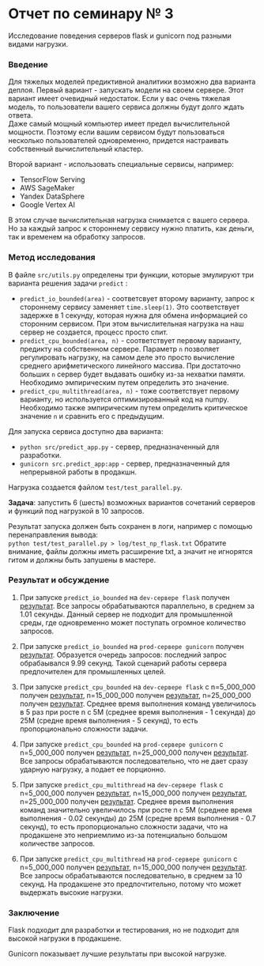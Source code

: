 # Отчет по семинару № 3
Исследование поведения серверов flask и gunicorn под разными видами нагрузки.  

### Введение
Для тяжелых моделей предиктивной аналитики возможно два варианта деплоя. 
Первый вариант - запускать модели на своем сервере. 
Этот вариант имеет очевидный недостаток. 
Если у вас очень тяжелая модель, то пользователи вашего сервиса должны будут долго ждать ответа.  
Даже самый мощный компьютер имеет предел вычислительной мощности. 
Поэтому если вашим сервисом будут пользоваться несколько пользователей одновременно, придется настраивать собственный вычислительный кластер. 

Второй вариант - использовать специальные сервисы, например:  
- TensorFlow Serving
- AWS SageMaker
- Yandex DataSphere
- Google Vertex AI

В этом случае вычислительная нагрузка снимается с вашего сервера. 
Но за каждый запрос к стороннему сервису нужно платить, как деньги, так и временем на обработку запросов. 

### Метод исследования
В файле `src/utils.py` определены три функции, которые эмулируют три варианта решения задачи `predict` :
- `predict_io_bounded(area)` - соответсвует второму варианту, запрос к стороннему сервису заменяет `time.sleep(1)`. 
Это соответствует задержке в 1 секунду, которая нужна для обмена информацией со сторонним сервисом. 
При этом вычислительная нагрузка на наш сервер не создается, процесс просто спит. 
- `predict_cpu_bounded(area, n)` - соответствует первому варианту, предикту на собственном сервере. 
Параметр `n` позволяет регулировать нагрузку, на самом деле это просто вычисление среднего арифметического линейного массива. 
При достаточно больших `n` сервер будет выдавать ошибку из-за нехватки памяти. 
Необходимо эмпирическим путем определить это значение. 
- `predict_cpu_multithread(area, n)` - тоже соответствует первому варианту, но используется оптимизированный код на numpy. 
Необходимо также эмпирическим путем определить критическое значение `n` и сравнить его с предыдущим. 

Для запуска сервиса доступно два варианта: 
- `python src/predict_app.py` - сервер, предназначенный для разработки. 
- `gunicorn src.predict_app:app` - сервер, предназначенный для непрерывной работы в продакшн. 

Нагрузка создается файлом `test/test_parallel.py`.  

**Задача**: запустить 6 (шесть) возможных вариантов сочетаний серверов и функций под нагрузкой в 10 запросов. 

Результат запуска должен быть сохранен в логи, например с помощью перенаправления вывода:  
`python test/test_parallel.py > log/test_np_flask.txt` 
Обратите внимание, файлы должны иметь расширение txt, а значит не игнорятся гитом и должны быть запушены в мастере.  

### Результат и обсуждение
1) При запуске `predict_io_bounded` на `dev-сервере flask` получен [результат](log/test_dev_io_bounded.txt). Все запросы обрабатываются параллельно, в среднем за 1.01 секунды. Данный сервер не подходит для промышленной среды, где одновременно может поступать огромное количество запросов.

2) При запуске `predict_io_bounded` на `prod-сервере gunicorn` получен [результат](log/test_prod_io_bounded.txt). Образуется очередь запросов: последний запрос обрабаывался 9.99 секунд. Такой сценарий работы сервера предпочителен для промышленных целей.

3) При запуске `predict_cpu_bounded` на `dev-сервере flask` с n=5_000_000 получен [результат](log/test_dev_cpu_bouded_5M.txt), n=15_000_000 получен [результат](log/test_dev_cpu_bouded_15M.txt), n=25_000_000 получен [результат](log/test_dev_cpu_bouded_25M.txt). Среднее время выполнения команд увеличилось в 5 раз при росте n с 5М (среднее время выполнения - 1 секунда) до 25М (средне время выполнения - 5 секунд), то есть пропорционально сложности задачи.

4) При запуске `predict_cpu_bounded` на `prod-сервере gunicorn` с n=5_000_000 получен [результат](log/test_prod_cpu_bounded_5M.txt), n=25_000_000 получен [результат](log/test_prod_cpu_bounded_5M.txt). Все запросы обрабатываются последовательно, что не дает сразу ударную нагрузку, а подает ее порционно.

5) При запуске `predict_cpu_multithread` на `dev-сервере flask` с n=5_000_000 получен [результат](log/test_dev_cpu_mult_5M.txt), n=15_000_000 получен [результат](log/test_dev_cpu_mult_15M.txt), n=25_000_000 получен [результат](log/test_dev_cpu_mult_25M.txt). Среднее время выполнения команд значительно увеличилось  при росте n с 5М (среднее время выполнения - 0.02 секунды) до 25М (средне время выполнения - 0.7 секунд), то есть пропорционально сложности задачи, что на продакшене это неприемлимо из-за потенциально большом количестве запросов.
  
7) При запуске `predict_cpu_multithread` на `prod-сервере gunicorn` с n=5_000_000 получен [результат](log/test_prod_cpu_mult_5M.txt), n=15_000_000 получен [результат](log/test_prod_cpu_mult_10M.txt). Все запросы обрабатываются последовательно, в среднем за 10 секунд. На продакшене это предпочтительно, потому что может выдержать высокие нагрузки.


### Заключение

Flask подходит для разработки и тестирования, но не подходит для высокой нагрузки в продакшене.

Gunicorn показывает лучшие результаты при высокой нагрузке.
